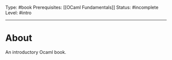 Type: #book
Prerequisites: [[OCaml Fundamentals]]
Status: #incomplete 
Level: #intro 

----
# About

An introductory Ocaml book.